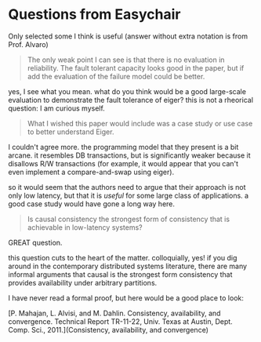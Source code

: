 # Questions from Easychair

Only selected some I think is useful (answer without extra notation is from Prof. Alvaro)

> The only weak point I can see is that there is no evaluation in reliability. The fault tolerant capacity looks good in the paper, but if add the evaluation of the failure model could be better.

yes, I see what you mean. what do you think would be a good large-scale evaluation to demonstrate the fault tolerance of eiger? this is not a rheorical question: I am curious myself.

> What I wished this paper would include was a case study or use case to better understand Eiger.

I couldn't agree more. the programming model that they present is a bit arcane. it resembles DB transactions, but is significantly weaker because it disallows R/W transactions (for example, it would appear that you can't even implement a compare-and-swap using eiger).

so it would seem that the authors need to argue that their approach is not only low latency, but that it is *useful* for some large class of applications. a good case study would have gone a long way here.

> Is causal consistency the strongest form of consistency that is achievable in low-latency systems?

GREAT question.

this question cuts to the heart of the matter. colloquially, yes! if you dig around in the contemporary distributed systems literature, there are many informal arguments that causal is the strongest form consistency that provides availability under arbitrary partitions.

I have never read a formal proof, but here would be a good place to look:

[P. Mahajan, L. Alvisi, and M. Dahlin. Consistency, availability, and
convergence. Technical Report TR-11-22, Univ. Texas at Austin, Dept.
Comp. Sci., 2011.](Consistency, availability, and
convergence)
